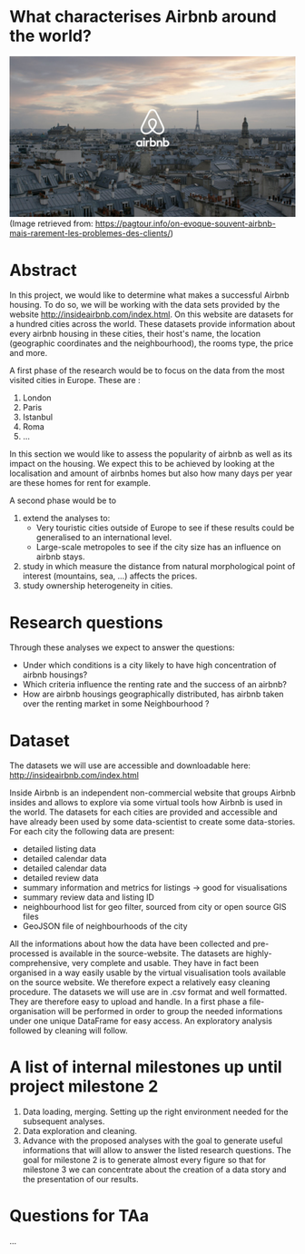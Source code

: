 # What characterises Airbnb around the world?

![](./img/airbnb-part-de-marche-paris.jpg)
(Image retrieved from: https://pagtour.info/on-evoque-souvent-airbnb-mais-rarement-les-problemes-des-clients/)

# Abstract

In this project, we would like to determine what makes a successful Airbnb housing. 
To do so, we will be working with the data sets provided by the website http://insideairbnb.com/index.html. On this website are datasets for a hundred cities across the world. These datasets provide information about every airbnb housing in these cities, their host's name, the location (geographic coordinates and the neighbourhood), the rooms type, the price and more. 

A first phase of the research would be to focus on the data from the most visited cities in Europe. These are : 
1.  London    
2.  Paris    
3.  Istanbul    
4.  Roma    
5.  ... 


In this section we would like to assess the popularity of airbnb as well as its impact on the housing. We expect this to be achieved by looking at the localisation and amount of airbnbs homes but also how many days per year are these homes for rent for example. 

A second phase would be to 
1. extend the analyses to:
	* Very touristic cities outside of Europe to see if these results could be generalised to an international level.
	* Large-scale metropoles to see if the city size has an influence on airbnb stays.
2. study in which measure the distance from natural morphological point of interest (mountains, sea, ...) affects the prices.
3. study ownership heterogeneity in cities.

# Research questions
Through these analyses we expect to answer the questions:
* Under which conditions is a city likely to have high concentration of airbnb housings? 
* Which criteria influence the renting rate and the success of an airbnb?
* How are airbnb housings geographically distributed, has airbnb taken over the renting market in some Neighbourhood ? 


# Dataset
The datasets we will use are accessible and downloadable here: http://insideairbnb.com/index.html

Inside Airbnb is an independent non-commercial website that groups Airbnb insides and allows to explore via some virtual tools how Airbnb is used in the world. The datasets for each cities are provided and accessible and have already been used by some data-scientist to create some data-stories. For each city the following data are present:
* detailed listing data
* detailed calendar data
* detailed calendar data
* detailed review data
* summary information and metrics for listings -> good for visualisations
* summary review data and listing ID
* neighbourhood list for geo filter, sourced from city or open source GIS files
* GeoJSON file of neighbourhoods of the city

All the informations about how the data have been collected and pre-processed is available in the source-website. The datasets are highly-comprehensive, very complete and usable. They have in fact been organised in a way easily usable by the virtual visualisation tools available on the source website. We therefore expect a relatively easy cleaning procedure.
The datasets we will use are in .csv format and well formatted. They are therefore easy to upload and handle. In a first phase a file-organisation will be performed in order to group the needed informations under one unique DataFrame for easy access. An exploratory analysis followed by cleaning will follow.

# A list of internal milestones up until project milestone 2
1. Data loading, merging. Setting up the right environment needed for the subsequent analyses.
2. Data exploration and cleaning.
3. Advance with the proposed analyses with the goal to generate useful informations that will allow to answer the listed research questions. The goal for milestone 2 is to generate almost every figure so that for milestone 3 we can concentrate about the creation of a data story and the presentation of our results.

# Questions for TAa
...